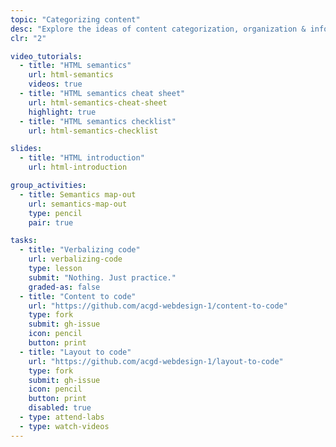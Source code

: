 ```yaml
---
topic: "Categorizing content"
desc: "Explore the ideas of content categorization, organization & information architecture."
clr: "2"

video_tutorials:
  - title: "HTML semantics"
    url: html-semantics
    videos: true
  - title: "HTML semantics cheat sheet"
    url: html-semantics-cheat-sheet
    highlight: true
  - title: "HTML semantics checklist"
    url: html-semantics-checklist

slides:
  - title: "HTML introduction"
    url: html-introduction

group_activities:
  - title: Semantics map-out
    url: semantics-map-out
    type: pencil
    pair: true

tasks:
  - title: "Verbalizing code"
    url: verbalizing-code
    type: lesson
    submit: "Nothing. Just practice."
    graded-as: false
  - title: "Content to code"
    url: "https://github.com/acgd-webdesign-1/content-to-code"
    type: fork
    submit: gh-issue
    icon: pencil
    button: print
  - title: "Layout to code"
    url: "https://github.com/acgd-webdesign-1/layout-to-code"
    type: fork
    submit: gh-issue
    icon: pencil
    button: print
    disabled: true
  - type: attend-labs
  - type: watch-videos
---
```

